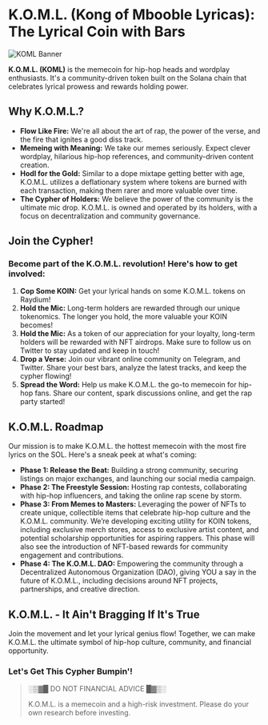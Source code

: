 # K.O.M.L. (Kong of Mbooble Lyricas): The Lyrical Coin with Bars

![KOML Banner](https://ibb.co/BCkyNbT)

**K.O.M.L. (KOML)** is the memecoin for hip-hop heads and wordplay enthusiasts. It's a community-driven token built on the Solana chain that celebrates lyrical prowess and rewards holding power.

## Why K.O.M.L.?

- **Flow Like Fire:** We're all about the art of rap, the power of the verse, and the fire that ignites a good diss track.
- **Memeing with Meaning:** We take our memes seriously. Expect clever wordplay, hilarious hip-hop references, and community-driven content creation.
- **Hodl for the Gold:** Similar to a dope mixtape getting better with age, K.O.M.L. utilizes a deflationary system where tokens are burned with each transaction, making them rarer and more valuable over time.
- **The Cypher of Holders:** We believe the power of the community is the ultimate mic drop. K.O.M.L. is owned and operated by its holders, with a focus on decentralization and community governance.

## Join the Cypher!

### Become part of the K.O.M.L. revolution! Here's how to get involved:

1. **Cop Some KOIN:** Get your lyrical hands on some K.O.M.L. tokens on Raydium!
2. **Hold the Mic:** Long-term holders are rewarded through our unique tokenomics. The longer you hold, the more valuable your KOIN becomes!
3. **Hold the Mic:** As a token of our appreciation for your loyalty, long-term holders will be rewarded with NFT airdrops. Make sure to follow us on Twitter to stay updated and keep in touch!
4. **Drop a Verse:** Join our vibrant online community on Telegram, and Twitter. Share your best bars, analyze the latest tracks, and keep the cypher flowing!
5. **Spread the Word:** Help us make K.O.M.L. the go-to memecoin for hip-hop fans. Share our content, spark discussions online, and get the rap party started!

## K.O.M.L. Roadmap

Our mission is to make K.O.M.L. the hottest memecoin with the most fire lyrics on the SOL. Here's a sneak peek at what's coming:

- **Phase 1: Release the Beat:** Building a strong community, securing listings on major exchanges, and launching our social media campaign.
- **Phase 2: The Freestyle Session:** Hosting rap contests, collaborating with hip-hop influencers, and taking the online rap scene by storm.
- **Phase 3: From Memes to Masters:** Leveraging the power of NFTs to create unique, collectible items that celebrate hip-hop culture and the K.O.M.L. community. We’re developing exciting utility for KOIN tokens, including exclusive merch stores, access to exclusive artist content, and potential scholarship opportunities for aspiring rappers. This phase will also see the introduction of NFT-based rewards for community engagement and contributions.
- **Phase 4: The K.O.M.L. DAO:** Empowering the community through a Decentralized Autonomous Organization (DAO), giving YOU a say in the future of K.O.M.L., including decisions around NFT projects, partnerships, and creative direction.


## K.O.M.L. - It Ain't Bragging If It's True

Join the movement and let your lyrical genius flow! Together, we can make K.O.M.L. the ultimate symbol of hip-hop culture, community, and financial opportunity.

### Let's Get This Cypher Bumpin'!

> ░▒▓█ DO NOT FINANCIAL ADVICE █▓▒░
>
> K.O.M.L. is a memecoin and a high-risk investment. Please do your own research before investing.
